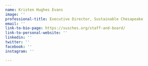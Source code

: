 ```yaml
---
name: Kristen Hughes Evans
image: ''
professional-title: Executive Director, Sustainable Chesapeake
email: ''
link-to-bio-page: https://susches.org/staff-and-board/
link-to-personal-website: ''
linkedin: ''
twitter: ''
facebook: ''
instagram: ''

---
```


